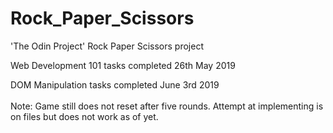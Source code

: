 # Rock_Paper_Scissors
'The Odin Project' Rock Paper Scissors project

Web Development 101 tasks completed 26th May 2019

DOM Manipulation tasks completed June 3rd 2019
\
\
Note: Game still does not reset after five rounds. Attempt at implementing is on files but does not work as of yet.
